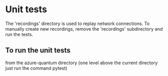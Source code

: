 # Unit tests

The 'recordings' directory is used to replay network connections.
To manually create new recordings, remove the 'recordings' subdirectory and run the tests.

## To run the unit tests
from the azure-quantum directory (one level above the current directory just run the command pytest)

